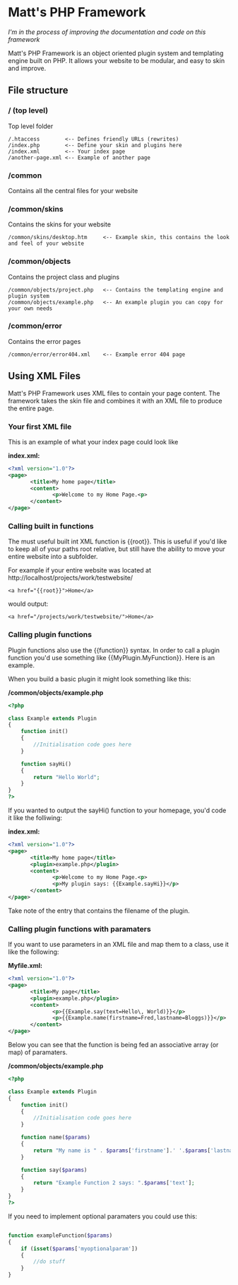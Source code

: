 Matt's PHP Framework
=====================

*I'm in the process of improving the documentation and code on this framework*

Matt's PHP Framework is an object oriented plugin system and templating engine built on PHP. It allows your website to be modular, and easy to skin and improve.

## File structure

### / (top level)
Top level folder
```
/.htaccess        <-- Defines friendly URLs (rewrites)
/index.php        <-- Define your skin and plugins here
/index.xml        <-- Your index page
/another-page.xml <-- Example of another page
```

### /common
Contains all the central files for your website

### /common/skins
Contains the skins for your website
```
/common/skins/desktop.htm     <-- Example skin, this contains the look and feel of your website
```

### /common/objects
Contains the project class and plugins
```
/common/objects/project.php   <-- Contains the templating engine and plugin system
/common/objects/example.php   <-- An example plugin you can copy for your own needs
```

### /common/error
Contains the error pages
```
/common/error/error404.xml    <-- Example error 404 page
```

## Using XML Files

Matt's PHP Framework uses XML files to contain your page content. The framework takes the skin file and combines it with an XML file to produce the entire page.

### Your first XML file

This is an example of what your index page could look like

**index.xml:**
```xml
<?xml version="1.0"?>
<page>
       <title>My home page</title>
       <content>
              <p>Welcome to my Home Page.<p>
       </content>
</page>
```

### Calling built in functions

The must useful built int XML function is {{root}}. This is useful if you'd like to keep all of your paths root relative, but still have the ability to move your entire website into a subfolder.

For example if your entire website was located at http://localhost/projects/work/testwebsite/
```
<a href="{{root}}">Home</a>
```
would output:
```
<a href="/projects/work/testwebsite/">Home</a>
```

### Calling plugin functions

Plugin functions also use the {{function}} syntax. In order to call a plugin function you'd use something like {{MyPlugin.MyFunction}}. Here is an example.

When you build a basic plugin it might look something like this:

**/common/objects/example.php**
```php
<?php

class Example extends Plugin
{
    function init()
    {
        //Initialisation code goes here
    }

    function sayHi()
    {
        return "Hello World";
    }
}
?>
```

If you wanted to output the sayHi() function to your homepage, you'd code it like the folliwing:

**index.xml:**
```xml
<?xml version="1.0"?>
<page>
       <title>My home page</title>
       <plugin>example.php</plugin>
       <content>
              <p>Welcome to my Home Page.<p>
              <p>My plugin says: {{Example.sayHi}}</p>
       </content>
</page>
```

Take note of the <plugin> entry that contains the filename of the plugin.

### Calling plugin functions with paramaters


If you want to use parameters in an XML file and map them to a class, use it like the following:

**Myfile.xml:**
```xml
<?xml version="1.0"?>
<page>
       <title>My page</title>
       <plugin>example.php</plugin>
       <content>
              <p>{{Example.say(text=Hello\, World)}}</p>
              <p>{{Example.name(firstname=Fred,lastname=Bloggs)}}</p>
       </content>
</page>
```

Below you can see that the function is being fed an associative array (or map) of paramaters.

**/common/objects/example.php**
```php
<?php

class Example extends Plugin
{
    function init()
    {
        //Initialisation code goes here
    }

    function name($params)
    {
        return "My name is " . $params['firstname'].' '.$params['lastname'];
    }

    function say($params)
    {
        return "Example Function 2 says: ".$params['text'];
    }
}
?>
```

If you need to implement optional paramaters you could use this:

```php

function exampleFunction($params)
{
    if (isset($params['myoptionalparam'])
    {
        //do stuff
    }
}

```


